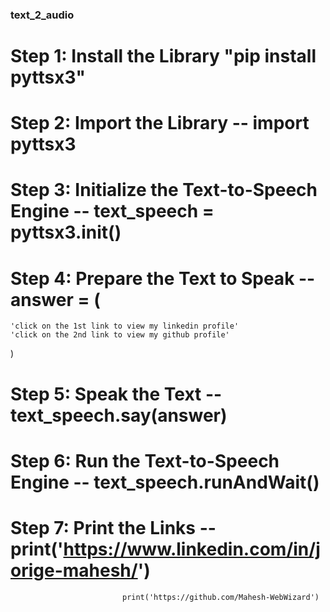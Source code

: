 ### text_2_audio
# Step 1: Install the Library "pip install pyttsx3"
# Step 2: Import the Library -- import pyttsx3 
# Step 3: Initialize the Text-to-Speech Engine -- text_speech = pyttsx3.init()
# Step 4: Prepare the Text to Speak -- answer = (  
    'click on the 1st link to view my linkedin profile'  
    'click on the 2nd link to view my github profile'  
)
# Step 5: Speak the Text -- text_speech.say(answer)
# Step 6: Run the Text-to-Speech Engine -- text_speech.runAndWait()
# Step 7: Print the Links -- print('https://www.linkedin.com/in/jorige-mahesh/')  
                             print('https://github.com/Mahesh-WebWizard')
